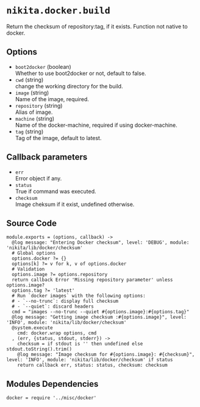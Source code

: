 
# `nikita.docker.build`

Return the checksum of repository:tag, if it exists. Function not native to docker.

## Options

* `boot2docker` (boolean)   
  Whether to use boot2docker or not, default to false.
* `cwd` (string)   
  change the working directory for the build.
* `image` (string)   
  Name of the image, required.
* `repository` (string)   
  Alias of image.
* `machine` (string)   
  Name of the docker-machine, required if using docker-machine.
* `tag` (string)   
  Tag of the image, default to latest.

## Callback parameters

* `err`   
  Error object if any.
* `status`   
  True if command was executed.
* `checksum`   
  Image cheksum if it exist, undefined otherwise.

## Source Code

    module.exports = (options, callback) ->
      @log message: "Entering Docker checksum", level: 'DEBUG', module: 'nikita/lib/docker/checksum'
      # Global options
      options.docker ?= {}
      options[k] ?= v for k, v of options.docker
      # Validation
      options.image ?= options.repository
      return callback Error 'Missing repository parameter' unless options.image?
      options.tag ?= 'latest'
      # Run `docker images` with the following options:
      # - `--no-trunc`: display full checksum
      # - `--quiet`: discard headers
      cmd = "images --no-trunc --quiet #{options.image}:#{options.tag}"
      @log message: "Getting image checksum :#{options.image}", level: 'INFO', module: 'nikita/lib/docker/checksum'
      @system.execute
        cmd: docker.wrap options, cmd
      , (err, {status, stdout, stderr}) ->
        checksum = if stdout is '' then undefined else stdout.toString().trim()
        @log message: "Image checksum for #{options.image}: #{checksum}", level: 'INFO', module: 'nikita/lib/docker/checksum' if status
        return callback err, status: status, checksum: checksum


## Modules Dependencies

    docker = require '../misc/docker'
